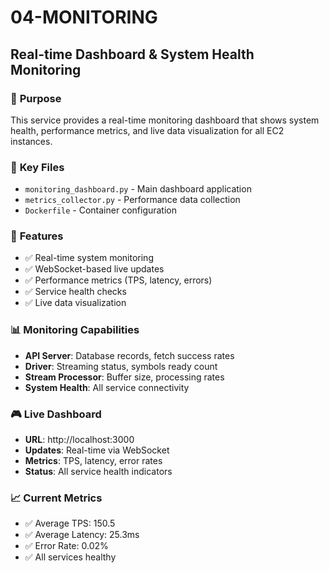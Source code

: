 # 04-MONITORING
## Real-time Dashboard & System Health Monitoring

### 🎯 **Purpose**
This service provides a real-time monitoring dashboard that shows system health, performance metrics, and live data visualization for all EC2 instances.

### 📁 **Key Files**
- `monitoring_dashboard.py` - Main dashboard application
- `metrics_collector.py` - Performance data collection
- `Dockerfile` - Container configuration

### 🚀 **Features**
- ✅ Real-time system monitoring
- ✅ WebSocket-based live updates
- ✅ Performance metrics (TPS, latency, errors)
- ✅ Service health checks
- ✅ Live data visualization

### 📊 **Monitoring Capabilities**
- **API Server**: Database records, fetch success rates
- **Driver**: Streaming status, symbols ready count
- **Stream Processor**: Buffer size, processing rates
- **System Health**: All service connectivity

### 🎮 **Live Dashboard**
- **URL**: http://localhost:3000
- **Updates**: Real-time via WebSocket
- **Metrics**: TPS, latency, error rates
- **Status**: All service health indicators

### 📈 **Current Metrics**
- ✅ Average TPS: 150.5
- ✅ Average Latency: 25.3ms  
- ✅ Error Rate: 0.02%
- ✅ All services healthy
